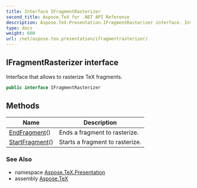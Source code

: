 ```yaml
---
title: Interface IFragmentRasterizer
second_title: Aspose.TeX for .NET API Reference
description: Aspose.TeX.Presentation.IFragmentRasterizer interface. Interface that allows to rasterize TeX fragments
type: docs
weight: 600
url: /net/aspose.tex.presentation/ifragmentrasterizer/
---
```

## IFragmentRasterizer interface

Interface that allows to rasterize TeX fragments.

```csharp
public interface IFragmentRasterizer
```

## Methods

| Name | Description |
| --- | --- |
| [EndFragment](../../aspose.tex.presentation/ifragmentrasterizer/endfragment/)() | Ends a fragment to rasterize. |
| [StartFragment](../../aspose.tex.presentation/ifragmentrasterizer/startfragment/)() | Starts a fragment to rasterize. |

### See Also

* namespace [Aspose.TeX.Presentation](../../aspose.tex.presentation/)
* assembly [Aspose.TeX](../../)


